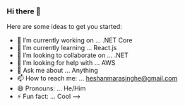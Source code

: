 ### Hi there 👋


Here are some ideas to get you started:

- 🔭 I’m currently working on ... .NET Core
- 🌱 I’m currently learning ... React.js
- 👯 I’m looking to collaborate on ... .NET
- 🤔 I’m looking for help with ... AWS
- 💬 Ask me about ... Anything
- 📫 How to reach me: ... heshanmarasinghe@gmail.com
- 😄 Pronouns: ... He/Him
- ⚡ Fun fact: ... Cool
-->
